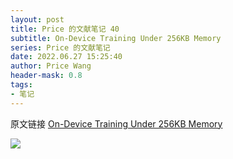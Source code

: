```yaml
---
layout: post
title: Price 的文献笔记 40
subtitle: On-Device Training Under 256KB Memory
series: Price 的文献笔记
date: 2022.06.27 15:25:40
author: Price Wang
header-mask: 0.8
tags:
- 笔记
---
```


原文链接 [On-Device Training Under 256KB Memory](https://arxiv.org/abs/2206.15472)

<img class="post_img" src="{{ site.baseurl }}/img/post/{{ page.series }}/{{ page.title }}.png">
